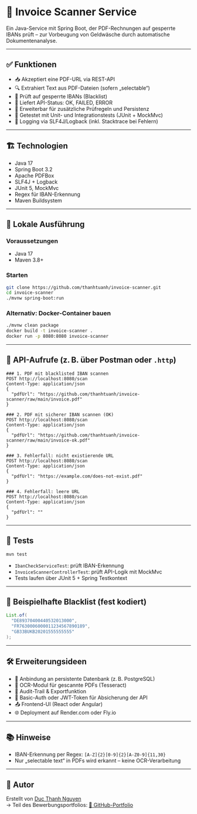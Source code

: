 # 📄 Invoice Scanner Service

Ein Java-Service mit Spring Boot, der PDF-Rechnungen auf gesperrte IBANs prüft – zur Vorbeugung von Geldwäsche durch automatische Dokumentenanalyse.

---

## ✅ Funktionen

- 📥 Akzeptiert eine PDF-URL via REST-API
- 🔍 Extrahiert Text aus PDF-Dateien (sofern „selectable“)
- 🚫 Prüft auf gesperrte IBANs (Blacklist)
- 🔁 Liefert API-Status: OK, FAILED, ERROR
- 🧱 Erweiterbar für zusätzliche Prüfregeln und Persistenz
- 🧪 Getestet mit Unit- und Integrationstests (JUnit + MockMvc)
- 📝 Logging via SLF4J/Logback (inkl. Stacktrace bei Fehlern)

---

## 🏗️ Technologien

- Java 17
- Spring Boot 3.2
- Apache PDFBox
- SLF4J + Logback
- JUnit 5, MockMvc
- Regex für IBAN-Erkennung
- Maven Buildsystem

---

## 🚀 Lokale Ausführung

### Voraussetzungen

- Java 17
- Maven 3.8+

### Starten

```bash
git clone https://github.com/thanhtuanh/invoice-scanner.git
cd invoice-scanner
./mvnw spring-boot:run
```

### Alternativ: Docker-Container bauen

```bash
./mvnw clean package
docker build -t invoice-scanner .
docker run -p 8080:8080 invoice-scanner
```

---

## 📮 API-Aufrufe (z. B. über Postman oder `.http`)

```http
### 1. PDF mit blacklisted IBAN scannen
POST http://localhost:8080/scan
Content-Type: application/json
{
  "pdfUrl": "https://github.com/thanhtuanh/invoice-scanner/raw/main/invoice.pdf"
}

### 2. PDF mit sicherer IBAN scannen (OK)
POST http://localhost:8080/scan
Content-Type: application/json
{
  "pdfUrl": "https://github.com/thanhtuanh/invoice-scanner/raw/main/invoice-ok.pdf"
}

### 3. Fehlerfall: nicht existierende URL
POST http://localhost:8080/scan
Content-Type: application/json
{
  "pdfUrl": "https://example.com/does-not-exist.pdf"
}

### 4. Fehlerfall: leere URL
POST http://localhost:8080/scan
Content-Type: application/json
{
  "pdfUrl": ""
}
```

---

## 🧪 Tests

```bash
mvn test
```

- `IbanCheckServiceTest`: prüft IBAN-Erkennung
- `InvoiceScannerControllerTest`: prüft API-Logik mit MockMvc
- Tests laufen über JUnit 5 + Spring Testkontext

---

## 📄 Beispielhafte Blacklist (fest kodiert)

```java
List.of(
  "DE89370400440532013000",
  "FR7630006000011234567890189",
  "GB33BUKB20201555555555"
);
```

---

## 🛠 Erweiterungsideen

- 💾 Anbindung an persistente Datenbank (z. B. PostgreSQL)
- 🧠 OCR-Modul für gescannte PDFs (Tesseract)
- 🧾 Audit-Trail & Exportfunktion
- 🔐 Basic-Auth oder JWT-Token für Absicherung der API
- 📤 Frontend-UI (React oder Angular)
- 🌐 Deployment auf Render.com oder Fly.io

---

## 📚 Hinweise

- IBAN-Erkennung per Regex: `[A-Z]{2}[0-9]{2}[A-Z0-9]{11,30}`
- Nur „selectable text“ in PDFs wird erkannt – keine OCR-Verarbeitung

---

## 👤 Autor

Erstellt von [Duc Thanh Nguyen](https://github.com/thanhtuanh)  
→ Teil des Bewerbungsportfolios: [🔗 GitHub-Portfolio](https://github.com/thanhtuanh/bewerbung)